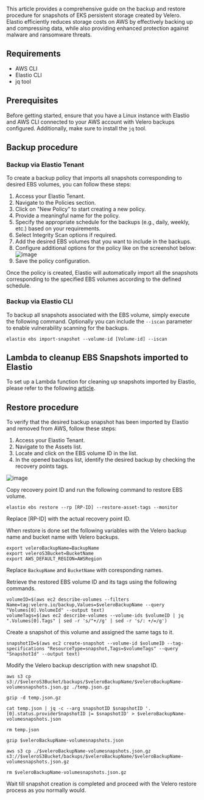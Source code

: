 This article provides a comprehensive guide on the backup and restore procedure for snapshots of EKS persistent storage created by Velero. 
Elastio efficiently reduces storage costs on AWS by effectively backing up and compressing data, while also providing enhanced protection against malware and ransomware threats.

## Requirements
- AWS CLI
- Elastio CLI
- jq tool

## Prerequisites
Before getting started, ensure that you have a Linux instance with Elastio and AWS CLI connected to your AWS account with Velero backups configured. Additionally, make sure to install the `jq` tool.

## Backup procedure

### Backup via Elastio Tenant
To create a backup policy that imports all snapshots corresponding to desired EBS volumes, you can follow these steps:

1. Access your Elastio Tenant.
2. Navigate to the Policies section.
3. Click on "New Policy" to start creating a new policy.
4. Provide a meaningful name for the policy.
5. Specify the appropriate schedule for the backups (e.g., daily, weekly, etc.) based on your requirements.
6. Select Integrity Scan options if required.
7. Add the desired EBS volumes that you want to include in the backups.
8. Configure additional options for the policy like on the screenshot below:
![image](https://github.com/elastio/contrib/assets/81738703/3f3e0103-806e-435e-870c-79b98caf5748)
9. Save the policy configuration.
   
Once the policy is created, Elastio will automatically import all the snapshots corresponding to the specified EBS volumes according to the defined schedule.

### Backup via Elastio CLI
To backup all snapshots associated with the EBS volume, simply execute the following command. Optionally you can include the `--iscan` parameter to enable vulnerability scanning for the backups.

```
elastio ebs import-snapshot --volume-id [Volume-id] --iscan
```

## Lambda to cleanup EBS Snapshots imported to Elastio
To set up a Lambda function for cleaning up snapshots imported by Elastio, please refer to the following [article](https://github.com/elastio/contrib/tree/master/cleanup-imported-ebs-snapshots).

## Restore procedure
To verify that the desired backup snapshot has been imported by Elastio and removed from AWS, follow these steps:
1. Access your Elastio Tenant.
2. Navigate to the Assets list.
3. Locate and click on the EBS volume ID in the list.
4. In the opened backups list, identify the desired backup by checking the recovery points tags.

![image](https://github.com/elastio/contrib/assets/81738703/7a1eea5d-c5b3-4bad-a196-f0f22724feb3)

Copy recovery point ID and run the following command to restore EBS volume.

```
elastio ebs restore --rp [RP-ID] --restore-asset-tags --monitor
```
Replace [RP-ID] with the actual recovery point ID.

When restore is done set the following variables with the Velero backup name and bucket name with Velero backups.

```
export veleroBackupName=BackupName
export veleroS3Bucket=BucketName
export AWS_DEFAULT_REGION=AWSRegion
```
Replace `BackupName` and `BucketName` with coresponding names.

Retrieve the restored EBS volume ID and its tags using the following commands.

```
volumeID=$(aws ec2 describe-volumes --filters Name=tag:velero.io/backup,Values=$veleroBackupName --query "Volumes[0].VolumeId" --output text)
volumeTags=$(aws ec2 describe-volumes --volume-ids $volumeID | jq ".Volumes[0].Tags" | sed -r 's/"+//g' | sed -r 's/: +/=/g')
```

Create a snapshot of this volume and assigned the same tags to it.

```
snapshotID=$(aws ec2 create-snapshot --volume-id $volumeID --tag-specifications "ResourceType=snapshot,Tags=$volumeTags" --query "SnapshotId" --output text)
```

Modify the Velero backup description with new snapshot ID.

```
aws s3 cp s3://$veleroS3Bucket/backups/$veleroBackupName/$veleroBackupName-volumesnapshots.json.gz ./temp.json.gz

gzip -d temp.json.gz

cat temp.json | jq -c --arg snapshotID $snapshotID '.[0].status.providerSnapshotID |= $snapshotID' > $veleroBackupName-volumesnapshots.json

rm temp.json

gzip $veleroBackupName-volumesnapshots.json

aws s3 cp ./$veleroBackupName-volumesnapshots.json.gz s3://$veleroS3Bucket/backups/$veleroBackupName/$veleroBackupName-volumesnapshots.json.gz 

rm $veleroBackupName-volumesnapshots.json.gz 
```

Wait till snapshot creation is completed and proceed with the Velero restore process as you normally would.

